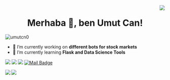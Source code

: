 <img align='right' src="https://github-readme-stats.vercel.app/api?username=umutcn0&theme=dark&show_icons=true&count_private=true">

<h1 align=center> Merhaba 👋, ben Umut Can!</h1> 
<p align="left"> <img src="https://komarev.com/ghpvc/?username=umutcn0" alt="umutcn0" /> </p>

- 🔭 I’m currently working on **different bots for stock markets**
- 🌱 I’m currently learning **Flask and Data Science Tools**

[![](https://img.shields.io/badge/twitter-%231DA1F2.svg?&style=for-the-badge&logo=twitter&logoColor=white)](https://www.twitter.com/umut_cn69)
[![](https://img.shields.io/badge/linkedin-%230077B5.svg?&style=for-the-badge&logo=linkedin&logoColor=white)](https://www.linkedin.com/in/umut-can-0a7417157/)
[![](https://img.shields.io/badge/instagram-%23E4405F.svg?&style=for-the-badge&logo=instagram&logoColor=white)](https://instagram.com/umutcn0)
[![Mail Badge](https://img.shields.io/badge/mertcobanov@gmail.com-c14438?style=for-the-badge&logo=Gmail&logoColor=white&link=mailto:n.umut1499@gmail.com)](mailto:mertcobanov@gmail.com)

<img align='left' src="https://github-readme-stats.vercel.app/api?username=umutcn0&theme=dark&show_icons=true&count_private=true">
<img align='left' src="https://github-readme-stats.vercel.app/api/top-langs/?username=umutcn0&layout=compact)](https://github.com/umutcn0/github-readme-stats">


